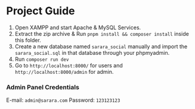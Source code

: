 # Project Guide

1. Open XAMPP and start Apache & MySQL Services.
2. Extract the zip archive & Run `pnpm install && composer install` inside this folder.
3. Create a new database named `sarara_social` manually and import the `sarara_social.sql` in that database through your phpmyadmin.
4. Run `composer run dev`
5. Go to `http://localhost:8000/` for users and `http://localhost:8000/admin` for admin.

### Admin Panel Credentials 
E-mail: `admin@sarara.com`
Password: `123123123` 